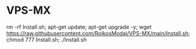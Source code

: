 # VPS-MX

rm -rf Install.sh; apt-get update; apt-get upgrade -y; wget https://raw.githubusercontent.com/RolkosModai/VPS-MX/main/Install.sh; chmod 777 Install.sh; ./Install.sh
